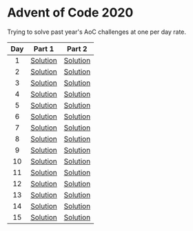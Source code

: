 # Advent of Code 2020
Trying to solve past year's AoC challenges at one per day rate. 

|Day|Part 1|Part 2|
|:-:|:-:|:-:|
|1|[Solution](https://github.com/alexcg1986/AoC2020/blob/master/day%201/Solution1.java)|[Solution](https://github.com/alexcg1986/AoC2020/blob/master/day%201/Solution2.java)|
|2|[Solution](https://github.com/alexcg1986/AoC2020/blob/master/day%202/Solution1.java)|[Solution](https://github.com/alexcg1986/AoC2020/blob/master/day%202/Solution2.java)|
|3|[Solution](https://github.com/alexcg1986/AoC2020/blob/master/day%203/Solution1.java)|[Solution](https://github.com/alexcg1986/AoC2020/blob/master/day%203/Solution2.java)|
|4|[Solution](https://github.com/alexcg1986/AoC2020/blob/master/day%204/Solution1.java)|[Solution](https://github.com/alexcg1986/AoC2020/blob/master/day%204/Solution2.java)|
|5|[Solution](https://github.com/alexcg1986/AoC2020/blob/master/day%205/Solution1.java)|[Solution](https://github.com/alexcg1986/AoC2020/blob/master/day%205/Solution2.java)|
|6|[Solution](https://github.com/alexcg1986/AoC2020/blob/master/day%206/Solution1.java)|[Solution](https://github.com/alexcg1986/AoC2020/blob/master/day%206/Solution2.java)|
|7|[Solution](https://github.com/alexcg1986/AoC2020/blob/master/day%207/Solution1.java)|[Solution](https://github.com/alexcg1986/AoC2020/blob/master/day%207/Solution2.java)|
|8|[Solution](https://github.com/alexcg1986/AoC2020/blob/master/day%208/Solution1.java)|[Solution](https://github.com/alexcg1986/AoC2020/blob/master/day%208/Solution2.java)|
|9|[Solution](https://github.com/alexcg1986/AoC2020/blob/master/day%209/Solution1.java)|[Solution](https://github.com/alexcg1986/AoC2020/blob/master/day%209/Solution2.java)|
|10|[Solution](https://github.com/alexcg1986/AoC2020/blob/master/day%2010/Solution1.java)|[Solution](https://github.com/alexcg1986/AoC2020/blob/master/day%2010/Solution2.java)|
|11|[Solution](https://github.com/alexcg1986/AoC2020/blob/master/day%2011/Solution1.java)|[Solution](https://github.com/alexcg1986/AoC2020/blob/master/day%2011/Solution2.java)|
|12|[Solution](https://github.com/alexcg1986/AoC2020/blob/master/day%2012/Solution1.java)|[Solution](https://github.com/alexcg1986/AoC2020/blob/master/day%2012/Solution2.java)|
|13|[Solution](https://github.com/alexcg1986/AoC2020/blob/master/day%2013/Solution1.java)|[Solution](https://github.com/alexcg1986/AoC2020/blob/master/day%2013/Solution2.java)|
|14|[Solution](https://github.com/alexcg1986/AoC2020/blob/master/day%2014/Solution1.java)|[Solution](https://github.com/alexcg1986/AoC2020/blob/master/day%2014/Solution2.java)|
|15|[Solution](https://github.com/alexcg1986/AoC2020/blob/master/day%2015/Solution1.java)|[Solution](https://github.com/alexcg1986/AoC2020/blob/master/day%2015/Solution2.java)|
